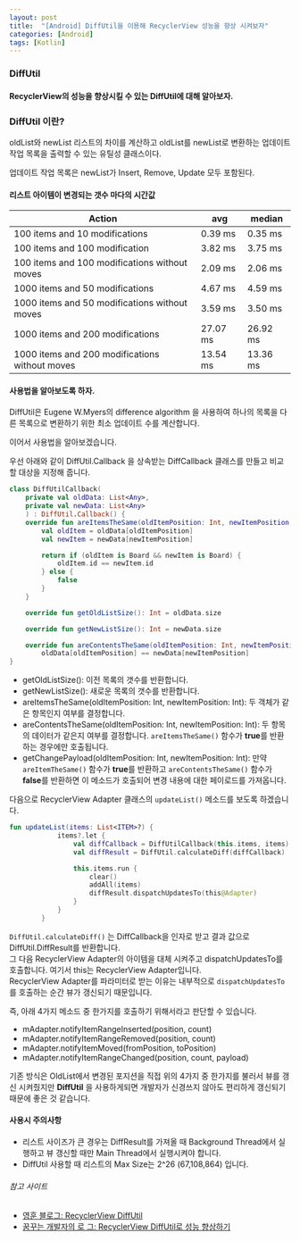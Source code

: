 ```yaml
---
layout: post
title:  "[Android] DiffUtil을 이용해 RecyclerView 성능을 향상 시켜보자"
categories: [Android]
tags: [Kotlin]
---
```


### DiffUtil

#### RecyclerView의 성능을 향상시킬 수 있는 DiffUtil에 대해 알아보자.

### DiffUtil 이란?

oldList와 newList 리스트의 차이를 계산하고 oldList를 newList로 변환하는 업데이트 작업 목록을 출력할 수 있는 유틸성 클래스이다.







업데이트 작업 목록은 newList가 Insert, Remove, Update 모두 포함된다.

#### 리스트 아이템이 변경되는 갯수 마다의 시간값

|Action|avg|median|
|-----------------------|-----------|-----------|
|100 items and 10 modifications|0.39 ms|0.35 ms|
|100 items and 100 modification|3.82 ms|3.75 ms|
|100 items and 100 modifications without moves|2.09 ms|2.06 ms|
|1000 items and 50 modifications|4.67 ms|4.59 ms|
|1000 items and 50 modifications without moves|3.59 ms|3.50 ms|
|1000 items and 200 modifications|27.07 ms|26.92 ms|
|1000 items and 200 modifications without moves|13.54 ms|13.36 ms|


#### 사용법을 알아보도록 하자.

DiffUtil은 Eugene W.Myers의 difference algorithm 을 사용하여 하나의 목록을 다른 목록으로 변환하기 위한 최소 업데이트 수를 계산합니다.

이어서 사용법을 알아보겠습니다.

우선 아래와 같이 DiffUtil.Callback 을 상속받는 DiffCallback 클래스를 만들고 비교할 대상을 지정해 줍니다.

```kotlin
class DiffUtilCallback(
    private val oldData: List<Any>,
    private val newData: List<Any>
    ) : DiffUtil.Callback() {
    override fun areItemsTheSame(oldItemPosition: Int, newItemPosition: Int): Boolean {
        val oldItem = oldData[oldItemPosition]
        val newItem = newData[newItemPosition]

        return if (oldItem is Board && newItem is Board) {
            oldItem.id == newItem.id
        } else {
            false
        }
    }

    override fun getOldListSize(): Int = oldData.size

    override fun getNewListSize(): Int = newData.size

    override fun areContentsTheSame(oldItemPosition: Int, newItemPosition: Int): Boolean =
        oldData[oldItemPosition] == newData[newItemPosition]
}
```

* getOldListSize(): 이전 목록의 갯수를 반환합니다.
* getNewListSize(): 새로운 목록의 갯수를 반환합니다.
* areItemsTheSame(oldItemPosition: Int, newItemPosition: Int): 두 객체가 같은 항목인지 여부를 결정합니다.
* areContentsTheSame(oldItemPosition: Int, newItemPosition: Int): 두 항목의 데이터가 같은지 여부를 결정합니다. `areItemsTheSame()` 함수가 **true**를 반환하는 경우에만 호출됩니다.
* getChangePayload(oldItemPosition: Int, newItemPosition: Int): 만약 `areItemTheSame()` 함수가 **true**를 반환하고 `areContentsTheSame()` 함수가 **false**를 반환하면 이 메소드가 호출되어 변경 내용에 대한 페이로드를 가져옵니다.


다음으로 RecyclerView Adapter 클래스의 `updateList()` 메소드를 보도록 하겠습니다.

```kotlin
fun updateList(items: List<ITEM>?) {
            items?.let {
                val diffCallback = DiffUtilCallback(this.items, items)
                val diffResult = DiffUtil.calculateDiff(diffCallback)

                this.items.run {
                    clear()
                    addAll(items)
                    diffResult.dispatchUpdatesTo(this@Adapter)
                }
            }
        }
```

`DiffUtil.calculateDiff()` 는 DiffCallback을 인자로 받고 결과 값으로 DiffUtil.DiffResult를 반환합니다.<br>
그 다음 RecyclerView Adapter의 아이템을 대체 시켜주고 dispatchUpdatesTo를 호출합니다. 여기서 this는 RecyclerView Adapter입니다.<Br>
RecyclerView Adapter를 파라미터로 받는 이유는 내부적으로 `dispatchUpdatesTo`를 호출하는 순간 뷰가 갱신되기 때문입니다.

즉, 아래 4가지 메소드 중 한가지를 호출하기 위해서라고 판단할 수 있습니다.
* mAdapter.notifyItemRangeInserted(position, count)
* mAdapter.notifyItemRangeRemoved(position, count)
* mAdapter.notifyItemMoved(fromPosition, toPosition)
* mAdapter.notifyItemRangeChanged(position, count, payload)

기존 방식은 OldList에서 변경된 포지션을 직접 위의 4가지 중 한가지를 불러서 뷰를 갱신 시켜줬지만 **DiffUtil** 을 사용하게되면 개발자가 신경쓰지 않아도 편리하게 갱신되기 때문에 좋은 것 같습니다.

#### 사용시 주의사항
* 리스트 사이즈가 큰 경우는 DiffResult를 가져올 때 Background Thread에서 실행하고 뷰 갱신할 때만 Main Thread에서 실행시켜야 합니다.
* DiffUtil 사용할 때 리스트의 Max Size는 2^26 (67,108,864) 입니다.



###### 참고 사이트
* [영훈 블로그: RecyclerView DiffUtil](https://kimyounghoons.github.io/android/android-diffUtil/)
* [꿈꾸는 개발자의 로 그: RecyclerView DiffUtil로 성능 향상하기](https://blog.kmshack.kr/RecyclerView-DiffUtil%EB%A1%9C-%EC%84%B1%EB%8A%A5-%ED%96%A5%EC%83%81%ED%95%98%EA%B8%B0/)